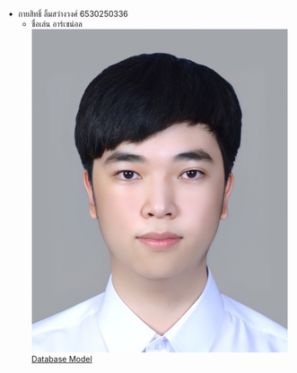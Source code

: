 - กายสิทธิ์ ลิ้มสว่างวงศ์ 6530250336
  - ชื่อเล่น อาร์เซน่อล
  ![Alt text ](417748.jpeg)
[Database Model](database-model.md)
